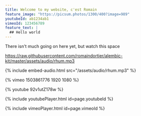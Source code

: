 ```yaml
---
title: Welcome to my website, c'est Romain
feature_image: "https://picsum.photos/1300/400?image=989"
youtubeId: ab1234ab1
vimeoId: 123456789
feature_text: |
  ## Hello world
---
```


There isn't much going on here yet, but watch this space

https://raw.githubusercontent.com/romaindortier/alembic-kit/master/assets/audio/rhum.mp3

{% include embed-audio.html src="/assets/audio/rhum.mp3" %}

{% vimeo 1503861776 1920 1080 %}

{% youtube 92v1utZ178w %}

{% include youtubePlayer.html id=page.youtubeId %}

{% include vimeoPlayer.html id=page.vimeoId %}
